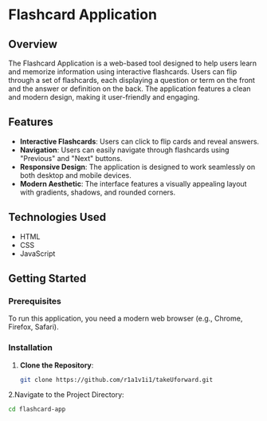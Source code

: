  # Flashcard Application

## Overview

The Flashcard Application is a web-based tool designed to help users learn and memorize information using interactive flashcards. Users can flip through a set of flashcards, each displaying a question or term on the front and the answer or definition on the back. The application features a clean and modern design, making it user-friendly and engaging.

## Features

- **Interactive Flashcards**: Users can click to flip cards and reveal answers.
- **Navigation**: Users can easily navigate through flashcards using "Previous" and "Next" buttons.
- **Responsive Design**: The application is designed to work seamlessly on both desktop and mobile devices.
- **Modern Aesthetic**: The interface features a visually appealing layout with gradients, shadows, and rounded corners.

## Technologies Used

- HTML
- CSS
- JavaScript

## Getting Started

### Prerequisites

To run this application, you need a modern web browser (e.g., Chrome, Firefox, Safari).

### Installation

1. **Clone the Repository**: 
   ```bash
   git clone https://github.com/r1a1v1i1/takeUforward.git

2.Navigate to the Project Directory:
   ```bash 
   cd flashcard-app

   
